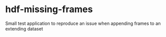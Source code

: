 # hdf-missing-frames

Small test application to reproduce an issue when appending frames to an extending dataset
